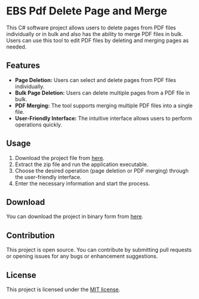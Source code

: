 # EBS Pdf Delete Page and Merge

This C# software project allows users to delete pages from PDF files individually or in bulk and also has the ability to merge PDF files in bulk. Users can use this tool to edit PDF files by deleting and merging pages as needed.

## Features

- **Page Deletion:** Users can select and delete pages from PDF files individually.
- **Bulk Page Deletion:** Users can delete multiple pages from a PDF file in bulk.
- **PDF Merging:** The tool supports merging multiple PDF files into a single file.
- **User-Friendly Interface:** The intuitive interface allows users to perform operations quickly.

## Usage

1. Download the project file from [here](https://github.com/ebubekirbastama/Pdf_Delete_Or_Merge/blob/main/EBS_Pdf_Delete_Page_and_Merge.zip).
2. Extract the zip file and run the application executable.
3. Choose the desired operation (page deletion or PDF merging) through the user-friendly interface.
4. Enter the necessary information and start the process.

## Download

You can download the project in binary form from [here](https://github.com/ebubekirbastama/Pdf_Delete_Or_Merge/blob/main/EBS_Pdf_Delete_Page_and_Merge.zip).

## Contribution

This project is open source. You can contribute by submitting pull requests or opening issues for any bugs or enhancement suggestions.

## License

This project is licensed under the [MIT license](https://github.com/ebubekirbastama/Pdf_Delete_Or_Merge/blob/main/LICENSE).

